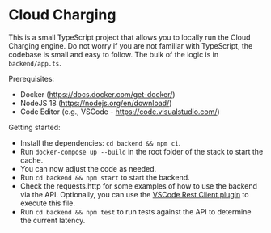 # Cloud Charging

This is a small TypeScript project that allows you to locally run the Cloud Charging engine. Do not worry if you are not familiar with TypeScript, the codebase is small and easy to follow. The bulk of the logic is in `backend/app.ts`.

Prerequisites:
 - Docker (https://docs.docker.com/get-docker/)
 - NodeJS 18 (https://nodejs.org/en/download/)
 - Code Editor (e.g., VSCode - https://code.visualstudio.com/)

Getting started:
 - Install the dependencies: `cd backend && npm ci`.
 - Run `docker-compose up --build` in the root folder of the stack to start the cache.
 - You can now adjust the code as needed.
 - Run `cd backend && npm start` to start the backend.
 - Check the requests.http for some examples of how to use the backend via the API. Optionally, you can use the [VSCode Rest Client plugin](https://marketplace.visualstudio.com/items?itemName=humao.rest-client) to execute this file.
 - Run `cd backend && npm test` to run tests against the API to determine the current latency.
